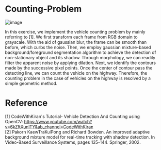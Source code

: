 # Counting-Problem
![image](https://user-images.githubusercontent.com/108604868/177925956-aa47bf00-eef5-4dab-999b-7784b58b8441.png)


In this exercise, we implement the vehicle counting problem by mainly referring to [1]. We first transform each frame from RGB domain to grayscale. With the aid of gaussian blur, the frame can be smooth than before, which curbs the noise. Then, we employ gaussian mixture-based background/foreground segmentation algorithm to achieve the detection of non-stationary object and its shadow. Through morphology, we can readily filter the apparent noise by applying dilation. Next, we identify the contours made by the successive pixel points. Once the center of contour pass the detecting line, we can count the vehicle on the highway. Therefore, the counting problem in the case of vehicles on the highway is resolved by a simple geometric method.




# Reference
[1] CodeWithKiran's Tutorial- Vehicle Detection And Counting using OpenCV: https://www.youtube.com/watch?v=6kZftXunlTY&ab_channel=CodeWithKiran  
[2] Pakorn KaewTraKulPong and Richard Bowden. An improved adaptive background mixture model for real-time tracking with shadow detection. In Video-Based Surveillance Systems, pages 135–144. Springer, 2002.

